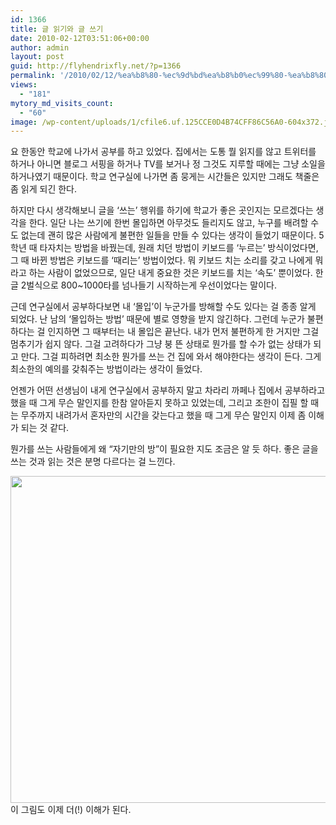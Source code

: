 ```yaml
---
id: 1366
title: 글 읽기와 글 쓰기
date: 2010-02-12T03:51:06+00:00
author: admin
layout: post
guid: http://flyhendrixfly.net/?p=1366
permalink: '/2010/02/12/%ea%b8%80-%ec%9d%bd%ea%b8%b0%ec%99%80-%ea%b8%80-%ec%93%b0%ea%b8%b0/'
views:
  - "181"
mytory_md_visits_count:
  - "60"
image: /wp-content/uploads/1/cfile6.uf.125CCE0D4B74CFF86C56A0-604x372.jpg
---
```

요 한동안 학교에 나가서 공부를 하고 있었다. 집에서는 도통 뭘 읽지를 않고 트위터를 하거나 아니면 블로그 서핑을 하거나 TV를 보거나 정 그것도 지루할 때에는 그냥 소일을 하거나였기 때문이다. 학교 연구실에 나가면 좀 뭉게는 시간들은 있지만 그래도 책줄은 좀 읽게 되긴 한다.

하지만 다시 생각해보니 글을 &#8216;쓰는&#8217; 행위를 하기에 학교가 좋은 곳인지는 모르겠다는 생각을 한다. 일단 나는 쓰기에 한번 몰입하면 아무것도 들리지도 않고, 누구를 배려할 수도 없는데 괜히 많은 사람에게 불편한 일들을 만들 수 있다는 생각이 들었기 때문이다. 5학년 때 타자치는 방법을 바꿨는데, 원래 치던 방법이 키보드를 &#8216;누르는&#8217; 방식이었다면, 그 때 바뀐 방법은 키보드를 &#8216;때리는&#8217; 방법이었다. 뭐 키보드 치는 소리를 갖고 나에게 뭐라고 하는 사람이 없었으므로, 일단 내게 중요한 것은 키보드를 치는 &#8216;속도&#8217; 뿐이었다. 한글 2벌식으로 800~1000타를 넘나들기 시작하는게 우선이었다는 말이다.

근데 연구실에서 공부하다보면 내 &#8216;몰입&#8217;이 누군가를 방해할 수도 있다는 걸 종종 알게 되었다. 난 남의 &#8216;몰입하는 방법&#8217; 때문에 별로 영향을 받지 않긴하다. 그런데 누군가 불편하다는 걸 인지하면 그 때부터는 내 몰입은 끝난다. 내가 먼저 불편하게 한 거지만 그걸 멈추기가 쉽지 않다. 그걸 고려하다가 그냥 붕 뜬 상태로 뭔가를 할 수가 없는 상태가 되고 만다. 그걸 피하려면 최소한 뭔가를 쓰는 건 집에 와서 해야한다는 생각이 든다. 그게 최소한의 예의를 갖춰주는 방법이라는 생각이 들었다.

언젠가 어떤 선생님이 내게 연구실에서 공부하지 말고 차라리 까페나 집에서 공부하라고 했을 때 그게 무슨 말인지를 한참 알아듣지 못하고 있었는데, 그리고 조한이 집필 할 때는 무주까지 내려가서 혼자만의 시간을 갖는다고 했을 때 그게 무슨 말인지 이제 좀 이해가 되는 것 같다.

뭔가를 쓰는 사람들에게 왜 &#8220;자기만의 방&#8221;이 필요한 지도 조금은 알 듯 하다. 좋은 글을 쓰는 것과 읽는 것은 분명 다르다는 걸 느낀다.

<img src="http://submania.dothome.co.kr/wp-content/uploads/1/cfile6.uf.125CCE0D4B74CFF86C56A0.jpg" class="aligncenter" width="604" height="523" alt="" filename="writer.jpg" filemime="image/jpeg" />이 그림도 이제 더(!) 이해가 된다.